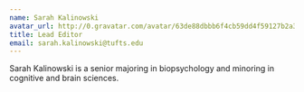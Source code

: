 ```yaml
---
name: Sarah Kalinowski
avatar_url: http://0.gravatar.com/avatar/63de88dbbb6f4cb59dd4f59127b2a3f8?s=330&d=http%3A%2F%2F0.gravatar.com%2Favatar%2Fad516503a11cd5ca435acc9bb6523536%3Fs%3D330&r=G
title: Lead Editor
email: sarah.kalinowski@tufts.edu
---
```


Sarah Kalinowski is a senior majoring in biopsychology and minoring in cognitive and brain sciences.